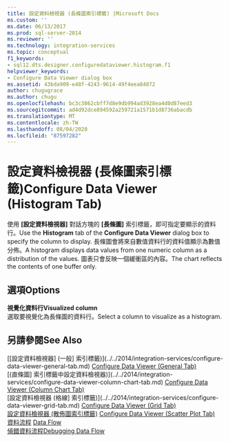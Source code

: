 ```yaml
---
title: 設定資料檢視器 (長條圖索引標籤) |Microsoft Docs
ms.custom: ''
ms.date: 06/13/2017
ms.prod: sql-server-2014
ms.reviewer: ''
ms.technology: integration-services
ms.topic: conceptual
f1_keywords:
- sql12.dts.designer.configuredataviewer.histogram.f1
helpviewer_keywords:
- Configure Data Viewer dialog box
ms.assetid: 43bda909-e48f-4243-9614-49f4eea84872
author: chugugrace
ms.author: chugu
ms.openlocfilehash: bc3c3862cbff7d8e9db994ad3928ea4d0d87eed3
ms.sourcegitcommit: ad4d92dce894592a259721a1571b1d8736abacdb
ms.translationtype: MT
ms.contentlocale: zh-TW
ms.lasthandoff: 08/04/2020
ms.locfileid: "87597282"
---
```

# <a name="configure-data-viewer-histogram-tab"></a><span data-ttu-id="08b5e-102">設定資料檢視器 (長條圖索引標籤)</span><span class="sxs-lookup"><span data-stu-id="08b5e-102">Configure Data Viewer (Histogram Tab)</span></span>
  <span data-ttu-id="08b5e-103">使用 **[設定資料檢視器]** 對話方塊的 **[長條圖]** 索引標籤，即可指定要顯示的資料行。</span><span class="sxs-lookup"><span data-stu-id="08b5e-103">Use the **Histogram** tab of the **Configure Data Viewer** dialog box to specify the column to display.</span></span> <span data-ttu-id="08b5e-104">長條圖會將來自數值資料行的資料值顯示為數值分佈。</span><span class="sxs-lookup"><span data-stu-id="08b5e-104">A histogram displays data values from one numeric column as a distribution of the values.</span></span> <span data-ttu-id="08b5e-105">圖表只會反映一個緩衝區的內容。</span><span class="sxs-lookup"><span data-stu-id="08b5e-105">The chart reflects the contents of one buffer only.</span></span>  
  
## <a name="options"></a><span data-ttu-id="08b5e-106">選項</span><span class="sxs-lookup"><span data-stu-id="08b5e-106">Options</span></span>  
 <span data-ttu-id="08b5e-107">**視覺化資料行**</span><span class="sxs-lookup"><span data-stu-id="08b5e-107">**Visualized column**</span></span>  
 <span data-ttu-id="08b5e-108">選取要視覺化為長條圖的資料行。</span><span class="sxs-lookup"><span data-stu-id="08b5e-108">Select a column to visualize as a histogram.</span></span>  
  
## <a name="see-also"></a><span data-ttu-id="08b5e-109">另請參閱</span><span class="sxs-lookup"><span data-stu-id="08b5e-109">See Also</span></span>  
 <span data-ttu-id="08b5e-110">[[設定資料檢視器] &#40;一般] 索引標籤&#41;](../../2014/integration-services/configure-data-viewer-general-tab.md) </span><span class="sxs-lookup"><span data-stu-id="08b5e-110">[Configure Data Viewer &#40;General Tab&#41;](../../2014/integration-services/configure-data-viewer-general-tab.md) </span></span>  
 <span data-ttu-id="08b5e-111">[&#40;直條圖] 索引標籤中設定資料檢視器&#41;](../../2014/integration-services/configure-data-viewer-column-chart-tab.md) </span><span class="sxs-lookup"><span data-stu-id="08b5e-111">[Configure Data Viewer &#40;Column Chart Tab&#41;](../../2014/integration-services/configure-data-viewer-column-chart-tab.md) </span></span>  
 <span data-ttu-id="08b5e-112">[設定資料檢視器 &#40;格線] 索引標籤&#41;](../../2014/integration-services/configure-data-viewer-grid-tab.md) </span><span class="sxs-lookup"><span data-stu-id="08b5e-112">[Configure Data Viewer &#40;Grid Tab&#41;](../../2014/integration-services/configure-data-viewer-grid-tab.md) </span></span>  
 <span data-ttu-id="08b5e-113">[設定資料檢視器 &#40;散佈圖索引標籤&#41;](../../2014/integration-services/configure-data-viewer-scatter-plot-tab.md) </span><span class="sxs-lookup"><span data-stu-id="08b5e-113">[Configure Data Viewer &#40;Scatter Plot Tab&#41;](../../2014/integration-services/configure-data-viewer-scatter-plot-tab.md) </span></span>  
 <span data-ttu-id="08b5e-114">[資料流程](data-flow/data-flow.md) </span><span class="sxs-lookup"><span data-stu-id="08b5e-114">[Data Flow](data-flow/data-flow.md) </span></span>  
 [<span data-ttu-id="08b5e-115">偵錯資料流程</span><span class="sxs-lookup"><span data-stu-id="08b5e-115">Debugging Data Flow</span></span>](troubleshooting/debugging-data-flow.md)  
  
  
